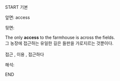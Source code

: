 START
기본

앞면:
access


뒷면:
<div>The only <b>access</b> to the farmhouse is across the fields. </div><div>그 농장에 접근하는 유일한 길은 들판을 가로지르는 것뿐이다.</div><br>접근 , 이용 , 접근하다<br>


해석:

END